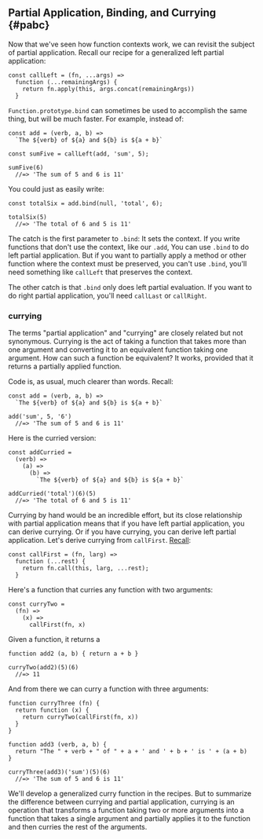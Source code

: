 ## Partial Application, Binding, and Currying {#pabc}

Now that we've seen how function contexts work, we can revisit the subject of partial application. Recall our recipe for a generalized left partial application:

    const callLeft = (fn, ...args) =>
      function (...remainingArgs) {
        return fn.apply(this, args.concat(remainingArgs))
      }
    
`Function.prototype.bind` can sometimes be used to accomplish the same thing, but will be much faster. For example, instead of:

    const add = (verb, a, b) =>
      `The ${verb} of ${a} and ${b} is ${a + b}`
    
    const sumFive = callLeft(add, 'sum', 5);
    
    sumFive(6)
      //=> 'The sum of 5 and 6 is 11'
      
You could just as easily write:

    const totalSix = add.bind(null, 'total', 6);
    
    totalSix(5)
      //=> 'The total of 6 and 5 is 11'

The catch is the first parameter to `.bind`: It sets the context. If you write functions that don't use the context, like our `.add`, You can use `.bind` to do left partial application. But if you want to partially apply a method or other function where the context must be preserved, you can't use `.bind`, you'll need something like `callLeft` that preserves the context.

The other catch is that `.bind` only does left partial evaluation. If you want to do right partial application, you'll need `callLast` or `callRight`.

### currying

The terms "partial application" and "currying" are closely related but not synonymous. Currying is the act of taking a function that takes more than one argument and converting it to an equivalent function taking one argument. How can such a function be equivalent? It works, provided that it returns a partially applied function.

Code is, as usual, much clearer than words. Recall:

    const add = (verb, a, b) =>
      `The ${verb} of ${a} and ${b} is ${a + b}`
    
    add('sum', 5, '6')
      //=> 'The sum of 5 and 6 is 11'
    
Here is the curried version:

    const addCurried =
      (verb) =>
        (a) =>
          (b) =>
            `The ${verb} of ${a} and ${b} is ${a + b}`
    
    addCurried('total')(6)(5)
      //=> 'The total of 6 and 5 is 11'
      
Currying by hand would be an incredible effort, but its close relationship with partial application means that if you have left partial application, you can derive currying. Or if you have currying, you can derive left partial application. Let's derive currying from `callFirst`. [Recall](#simple-partial):

    const callFirst = (fn, larg) =>
      function (...rest) {
        return fn.call(this, larg, ...rest);
      }

Here's a function that curries any function with two arguments:

    const curryTwo =
      (fn) =>
        (x) =>
          callFirst(fn, x)
          
Given a function, it returns a 
    
    function add2 (a, b) { return a + b }
    
    curryTwo(add2)(5)(6)
      //=> 11

And from there we can curry a function with three arguments:

    function curryThree (fn) {
      return function (x) {
        return curryTwo(callFirst(fn, x))
      }
    }

    function add3 (verb, a, b) { 
      return "The " + verb + " of " + a + ' and ' + b + ' is ' + (a + b) 
    }
    
    curryThree(add3)('sum')(5)(6)
      //=> 'The sum of 5 and 6 is 11'
      
We'll develop a generalized curry function in the recipes. But to summarize the difference between currying and partial application, currying is an operation that transforms a function taking two or more arguments into a function that takes a single argument and partially applies it to  the function and then curries the rest of the arguments.
    